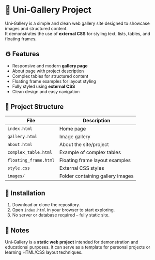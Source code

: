 # 🌠 Uni-Gallery Project

Uni-Gallery is a simple and clean web gallery site designed to showcase images and structured content.  
It demonstrates the use of **external CSS** for styling text, lists, tables, and floating frames.

## ⚙️ Features

- Responsive and modern **gallery page**  
- About page with project description  
- Complex tables for structured content  
- Floating frame examples for layout styling  
- Fully styled using **external CSS**  
- Clean design and easy navigation  

## 📂 Project Structure

| File | Description |
|------|-------------|
| `index.html` | Home page |
| `gallery.html` | Image gallery |
| `about.html` | About the site/project |
| `complex_table.html` | Example of complex tables |
| `floating_frame.html` | Floating frame layout examples |
| `style.css` | External CSS styles |
| `images/` | Folder containing gallery images |

## 🚀 Installation

1. Download or clone the repository.  
2. Open `index.html` in your browser to start exploring.  
3. No server or database required – fully static site.  

## 📝 Notes

Uni-Gallery is a **static web project** intended for demonstration and educational purposes. It can serve as a template for personal projects or learning HTML/CSS layout techniques.
